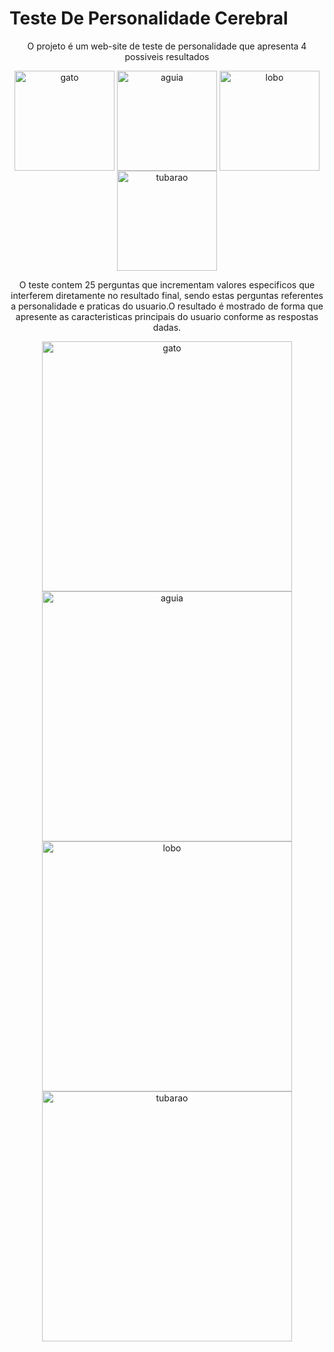# Teste De Personalidade Cerebral
<div align="center">




<p>O projeto é um web-site de teste de personalidade que apresenta 4 possiveis resultados<p>

<div display="inline">
 <img align="center" style="width:10rem; height:10rem;" alt="gato" src="https://github.com/BernardoSsilva/TesteDePreferenciaCerebral/assets/126777966/220ee512-b0e1-440a-bfd8-f404c0b73d70">
  <img align="center" style="width:10rem; height:10rem;" alt="aguia" src="https://github.com/BernardoSsilva/TesteDePreferenciaCerebral/assets/126777966/f37ecae2-0644-4cec-a5c8-f4c6791cd445">
   <img align="center" style="width:10rem; height:10rem;" alt="lobo" src="https://github.com/BernardoSsilva/TesteDePreferenciaCerebral/assets/126777966/7e6adfd7-8a77-4016-9a6b-0b53917fd8a1">
    <img align="center" style="width:10rem; height:10rem;"  alt="tubarao" src="https://github.com/BernardoSsilva/TesteDePreferenciaCerebral/assets/126777966/ec22b0f8-2ea9-4220-a541-bd47a7c5fc6e">
</div>

<p>O teste contem 25 perguntas que incrementam valores especificos que interferem diretamente no resultado final, sendo estas perguntas referentes a personalidade e praticas do usuario.</p<

<p>O resultado é mostrado de forma que apresente as caracteristicas principais do usuario conforme as respostas dadas.</p>

<div display="grid" gap="2rem">
 <img  gap="1rem" align="center" alt="gato" width="400px" heigt="314px" src="https://github.com/BernardoSsilva/TesteDePreferenciaCerebral/assets/126777966/fb198560-8044-4d8f-b9e6-874110de7415">
 <img gap="1rem" align="center" alt="aguia" width="400px" heigt="314px" src="https://github.com/BernardoSsilva/TesteDePreferenciaCerebral/assets/126777966/21cf8a3c-4642-43dd-b59e-eb7498de3d87">
<img gap="1rem" align="center" alt="lobo" width="400px" heigt="314px" src="https://github.com/BernardoSsilva/TesteDePreferenciaCerebral/assets/126777966/6469c391-0060-48e7-bca1-bb53fca59b2b">
<img gap="1rem" align="center" alt="tubarao" width="400px" heigt="314px" src="https://github.com/BernardoSsilva/TesteDePreferenciaCerebral/assets/126777966/94493df8-4d0d-430a-ae8f-052b0d0dc85d">
</div>
</div>
